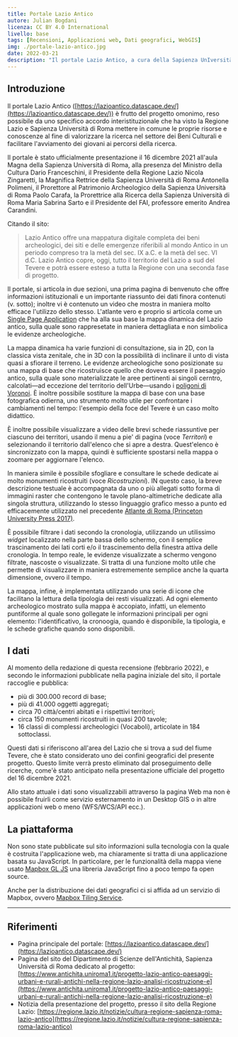 ```yaml
---
title: Portale Lazio Antico
autore: Julian Bogdani
licenza: CC BY 4.0 International
livello: base
tags: [Recensioni, Applicazioni web, Dati geografici, WebGIS]
img: ./portale-lazio-antico.jpg
date: 2022-03-21
description: "Il portale Lazio Antico, a cura della Sapienza UnIversità di Roma e Regione Lazio offre una mappatura digitale completa dei beni archeologici, dei siti e delle emergenze riferibili al mondo Antico in un periodo compreso tra la metà del sec. IX a.C. e la metà del sec. VI d.C. ."
---
```


## Introduzione

Il portale Lazio Antico ([https://lazioantico.datascape.dev/](https://lazioantico.datascape.dev/)) è frutto del progetto omonimo, reso possibile da uno specifico accordo interistituzionale che ha visto la Regione Lazio e Sapienza Università di Roma mettere in comune le proprie risorse e conoscenze al fine di valorizzare la ricerca nel settore dei Beni Culturali e facilitare l'avviamento dei giovani ai percorsi della ricerca.

Il portale è stato ufficialmente presentazione il 16 dicembre 2021 all'aula Magna della Sapienza Università di Roma, alla presenza del Ministro della Cultura  Dario Franceschini, il Presidente della Regione Lazio Nicola Zingaretti, la Magnifica Rettrice della Sapienza Università di Roma Antonella Polimeni, il Prorettore al Patrimonio Archeologico della Sapienza Università di Roma Paolo Carafa, la Prorettrice alla Ricerca della Sapienza Università di Roma Maria Sabrina Sarto e il Presidente del FAI, professore emerito Andrea Carandini.

Citando il sito: 
> Lazio Antico offre una mappatura digitale completa dei beni archeologici, dei siti e delle emergenze riferibili al mondo Antico in un periodo compreso tra la metà del sec. IX a.C. e la metà del sec. VI d.C. Lazio Antico copre, oggi, tutto il territorio del Lazio a sud del Tevere e potrà essere esteso a tutta la Regione con una seconda fase di progetto.

Il portale, si articola in due sezioni, una prima pagina di benvenuto che offre informazioni istituzionali e un importante riassunto dei dati finora contenuti (v. sotto); inoltre vi è contenuto un video che mostra in maniera molto efficace l'utilizzo dello stesso. L'atlante vero e proprio si articola come un [Single Page Application](https://developer.mozilla.org/en-US/docs/Glossary/SPA) che ha alla sua base la mappa dinamica del Lazio antico, sulla quale sono rappresetate in maniera dettagliata e non simbolica le evidenze archeologiche.

La mappa dinamica ha varie funzioni di consultazione, sia in 2D, con la classica vista zenitale, che in 3D con la possibilità di inclinare il unto di vista quasi a sfiorare il terreno. Le evidenze archeologiche sono posizionate su una mappa di base che ricostruisce quello che doveva essere il paesaggio antico, sulla quale sono materializzate le aree pertinenti ai singoli cerntro, calcolati—ad eccezione del territorio dell'Urbe—usando i [poligoni di Voronoi](https://it.wikipedia.org/wiki/Diagramma_di_Voronoi). È inoltre possibile sostiture la mappa di base con una base fotografica odierna, uno strumento molto utile per confrontare i cambiamenti nel tempo: l'esempio della foce del Tevere è un caso molto didattico.

È inoltre possibile visualizzare a video delle brevi schede riassuntive per ciascuno dei territori, usando il menu a pie' di pagina (voce _Territori_) e selezionando il territorio dall'elenco che si apre a destra. Quest'elenco è sincronizzato con la mappa, quindi è sufficiente spostarsi nella mappa o zoomare per aggiornare l'elenco.

In maniera simile è possibile sfogliare e consultare le schede dedicate ai molto monumenti ricostruiti (voce _Ricostruzioni_). IN questo caso, la breve descrizione testuale è accompagnata da uno o più allegati sotto forma di immagini raster che contengono le tavole plano-altimetriche dedicate alla singola struttura, utilizzando lo stesso linguaggio grafico messo a punto ed efficacemente utilizzato nel precedente [Atlante di Roma (Princeton University Press 2017)](https://www.worldcat.org/title/atlante-di-roma-antica-biografia-e-ritratti-della-citta/oclc/1006032427).

È possibile filtrare i dati secondo la cronologia, utilizzando un utilissimo _widget_ localizzato nella parte bassa dello schermo, con il semplice trascinamento dei lati corti e/o il trascinemento della finestra attiva delle cronologia. In tempo reale, le evidenze visualizzate a schermo vengono filtrate, nascoste o visualizzate. Si tratta di una funzione molto utile che permette di visualizzare in maniera estrememente semplice anche la quarta dimensione, ovvero il tempo.

La mappa, infine, è implementata utilizzando una serie di icone che facilitano la lettura della tipologia dei resti visualizzati. Ad ogni elemento archeologico mostrato sulla mappa è accopiato, infatti, un elemento puntiforme al quale sono gollegate le informazioni principali per ogni elemento: l'identificativo, la cronoogia, quando è disponibile, la tipologia, e le schede grafiche quando sono disponibili.

## I dati
Al momento della redazione di questa recensione (febbrario 2022), e secondo le informazioni pubblicate nella pagina iniziale del sito, il portale raccoglie e pubblica:
- più di 300.000 record di base;
- più di 41.000 oggetti aggregati;
- circa 70 città/centri abitati e i rispettivi territori;
- circa 150 monumenti ricostruiti in quasi 200 tavole;
- 16 classi di complessi archeologici (Vocaboli), articolate in 184 sottoclassi.

Questi dati si riferiscono all'area del Lazio che si trova a sud del fiume Tevere, che è stato considerato uno dei confini geografici del presente progetto. Questo limite verrà presto eliminato dal proseguimento delle ricerche, come'è stato anticipato nella presentazione ufficiale del progetto del 16 dicembre 2021.

Allo stato attuale i dati sono visualizzabili attraverso la pagina Web ma non è possibile fruirli come servizio esternamento in un Desktop GIS o in altre applicazioni web o meno (WFS/WCS/API ecc.).

## La piattaforma

Non sono state pubblicate sul sito informazioni sulla tecnologia con la quale è costruita l'applicazione web, ma chiaramente si tratta di una applicazione basata su JavaScript. In particolare, per le funzionalità della mappa viene usato [Mapbox GL JS](https://www.mapbox.com/mapbox-gljs) una libreria JavaScript fino a poco tempo fa open source.

Anche per la distribuzione dei dati geografici ci si affida ad un servizio di Mapbox, ovvero [Mapbox Tiling Service](https://www.mapbox.com/mts).

---

## Riferimenti
- Pagina principale del portale: [https://lazioantico.datascape.dev/](https://lazioantico.datascape.dev/)
- Pagina del sito del Dipartimento di Scienze dell'Antichità, Sapienza Università di Roma dedicato al progetto: [https://www.antichita.uniroma1.it/progetto-lazio-antico-paesaggi-urbani-e-rurali-antichi-nella-regione-lazio-analisi-ricostruzione-e](https://www.antichita.uniroma1.it/progetto-lazio-antico-paesaggi-urbani-e-rurali-antichi-nella-regione-lazio-analisi-ricostruzione-e)
- Notizia della presentazione del progetto, presso il sito della Regione Lazio: [https://regione.lazio.it/notizie/cultura-regione-sapienza-roma-lazio-antico](https://regione.lazio.it/notizie/cultura-regione-sapienza-roma-lazio-antico)
